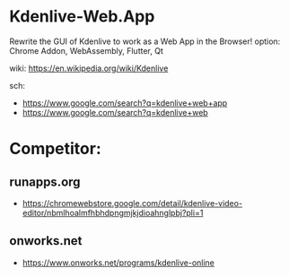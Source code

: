 # Kdenlive-Web.App
Rewrite the GUI of Kdenlive to work as a Web App in the Browser! option: Chrome Addon, WebAssembly, Flutter, Qt

wiki: https://en.wikipedia.org/wiki/Kdenlive

sch:
- https://www.google.com/search?q=kdenlive+web+app
- https://www.google.com/search?q=kdenlive+web

# Competitor:
## runapps.org
- https://chromewebstore.google.com/detail/kdenlive-video-editor/nbmlhoalmfhbhdpngmjkjdioahnglpbj?pli=1

## onworks.net
- https://www.onworks.net/programs/kdenlive-online
